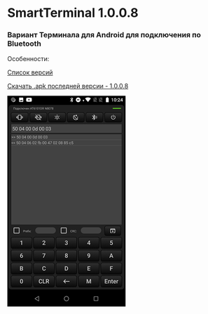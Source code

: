 # SmartTerminal 1.0.0.8
### Вариант Терминала для Android для подключения по Bluetooth

Особенности:

[Список версий](./VERSION.md)

[Скачать .apk последней версии - 1.0.0.8](apk_files/SmartTerminal-v1.0.0.8.apk)

![alt tag](term_bg.png)

